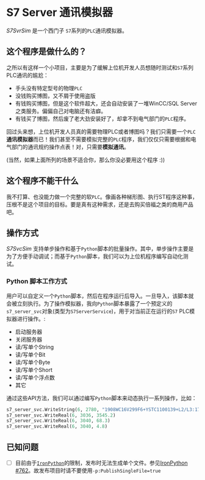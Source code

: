
# S7 Server 通讯模拟器

*S7SvrSim* 是一个西门子 `S7`系列的`PLC`通讯模拟器。

## 这个程序是做什么的？

之所以有这样一个小项目，主要是为了缓解上位机开发人员想随时测试和`S7`系列PLC通讯的尴尬：

- 手头没有特定型号的物理`PLC`
- 没钱购买博图，又不屑于使用盗版
- 有钱购买博图，但是这个软件超大，还会自动安装了一堆WinCC/SQL Server之类服务。偏偏自己对电脑还有洁癖。
- 有钱买了博图，然后废了老大劲安装好了，却拿不到电气部门的`PLC`程序。

回过头来想，上位机开发人员真的需要物理PLC或者博图吗？我们只需要一个`PLC`**通讯模拟器**而已！我们甚至不需要模拟完整的`PLC`程序，我们仅仅只需要根据和电气部门的通讯规约操作点表！对，只需要**模拟通讯**。

(当然，如果上面所列的场景不适合你，那么你没必要用这个程序 :))

## 这个程序不能干什么

我不打算、也没能力做一个完整的软`PLC`。像画各种梯形图、执行ST程序这种事，压根不是这个项目的目标。要是真有这种需求，还是去购买倍福之类的商用产品吧。

## 操作方式

*S7SvcSim* 支持单步操作和基于`Python`脚本的批量操作。其中，单步操作主要是为了方便手动调试；而基于`Python`脚本，我们可以为上位机程序编写自动化测试。

### Python 脚本工作方式

用户可以自定义一个`Python`脚本，然后在程序运行后导入。一旦导入，该脚本就会被立刻执行。为了操作模拟器，我向`Python`脚本暴露了一个预定义的`s7_server_svc`对象(类型为`S7ServerService`)，用于对当前正在运行的`S7` PLC模拟器进行操作。:
- 启动服务器
- 关闭服务器
- 读/写单个String
- 读/写单个Bit
- 读/写单个Byte
- 读/写单个Short
- 读/写单个浮点数
- 其它

通过这些API方法，我们可以通过编写`Python`脚本来动态执行一系列操作，比如：

```python
s7_server_svc.WriteString(6, 2780, "1908WC16V299F6+YSTC1100139+L2/L3:1757;L1/N:1762;")
s7_server_svc.WriteReal(6, 3036, 3545.2)
s7_server_svc.WriteReal(6, 3040, 68.3)
s7_server_svc.WriteReal(6, 3040, 4.8)
```

## 已知问题

- [ ] 目前由于[`IronPython`](https://ironpython.net/)的限制，发布时无法生成单个文件。参见[IronPython #762](https://github.com/IronLanguages/ironpython2/issues/762)。故发布项目时请不要使用`-p:PublishSingleFile=true`